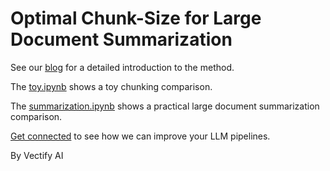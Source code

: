 # Optimal Chunk-Size for Large Document Summarization

See our [blog](https://vectify.ai/blog/LargeDocumentSummarization) for a detailed introduction to the method.

The [toy.ipynb](https://github.com/VectifyAI/LargeDocumentSummarization/blob/main/toy.ipynb) shows a toy chunking comparison.

The [summarization.ipynb](https://github.com/VectifyAI/LargeDocumentSummarization/blob/main/summarization.ipynb) shows a practical large document summarization comparison.

[Get connected](https://ii2abc2jejf.typeform.com/to/jiDMMXwX) to see how we can improve your LLM pipelines.

By Vectify AI
